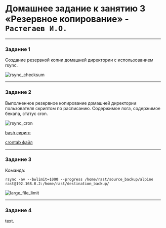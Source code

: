# Домашнее задание к занятию 3 «Резервное копирование» - `Растегаев И.О.`

---


### Задание 1


Создание резервной копии домашней директории с использованием rsync.

![rsync_checksum](https://github.com/petrushka1991/rastegaev_homework/blob/main/Backup/images/rsync_checksum.jpg)


---

### Задание 2


Выполненное резервное копирование домашней директории пользователя скриптом по расписанию.
Содержимое лога, содержимое бекапа, статус cron.

![rsync_cron](https://github.com/petrushka1991/rastegaev_homework/blob/main/Backup/images/rsync_cron.jpg)

[bash скрипт](ex2/backup_home_rast.sh)

[crontab файл](ex2/crontab)


---

### Задание 3


Команда:

```
rsync -av --bwlimit=1000 --progress /home/rast/source_backup/alpine rast@192.168.0.2:/home/rast/destination_backup/

```
![large_file_limit](https://github.com/petrushka1991/rastegaev_homework/blob/main/Backup/images/large_file_limit.jpg)


---

### Задание 4


text.

![]()

[]()
